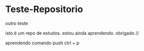 # Teste-Repositorio
 outro teste


 isto é um repo de estudos.
 estou ainda aprendendo.
 obrigado
//


 aprendendo comando push ctrl + p